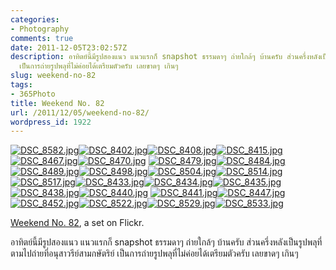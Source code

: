 ```yaml
---
categories:
- Photography
comments: true
date: 2011-12-05T23:02:57Z
description: อาทิตย์นี้มีรูปสองแนว แนวแรกก็ snapshot ธรรมดาๆ ถ่ายใกล้ๆ บ้านครับ ส่วนครึ่งหลังเป็นรูปพลุที่ตามไปถ่ายที่อนุสาวรีย์สามกษัตริย์
  เป็นการถ่ายรูปพลุที่ไม่ค่อยได้เตรียมตัวครับ เลยขาดๆ เกินๆ
slug: weekend-no-82
tags:
- 365Photo
title: Weekend No. 82
url: /2011/12/05/weekend-no-82/
wordpress_id: 1922
---
```


[![DSC_8582.jpg](http://farm8.staticflickr.com/7031/6460255687_f89fc4fa6a_s.jpg)](http://www.flickr.com/photos/armno/6460255687/in/set-72157628291364195/)[![DSC_8402.jpg](http://farm8.staticflickr.com/7002/6453363251_2949f19d4e_s.jpg)](http://www.flickr.com/photos/armno/6453363251/in/set-72157628291364195/)[![DSC_8408.jpg](http://farm8.staticflickr.com/7019/6453380337_d8d9e180bc_s.jpg)](http://www.flickr.com/photos/armno/6453380337/in/set-72157628291364195/)[![DSC_8415.jpg](http://farm8.staticflickr.com/7030/6453391701_d8017a78a3_s.jpg)](http://www.flickr.com/photos/armno/6453391701/in/set-72157628291364195/)[![DSC_8467.jpg](http://farm8.staticflickr.com/7141/6460084995_0c071848fd_s.jpg)](http://www.flickr.com/photos/armno/6460084995/in/set-72157628291364195/)[![DSC_8470.jpg](http://farm8.staticflickr.com/7143/6460100493_3d64a559ed_s.jpg)](http://www.flickr.com/photos/armno/6460100493/in/set-72157628291364195/)
[![DSC_8479.jpg](http://farm8.staticflickr.com/7165/6460107053_da0caa9819_s.jpg)](http://www.flickr.com/photos/armno/6460107053/in/set-72157628291364195/)[![DSC_8484.jpg](http://farm8.staticflickr.com/7020/6460118347_8872eb71ee_s.jpg)](http://www.flickr.com/photos/armno/6460118347/in/set-72157628291364195/)[![DSC_8489.jpg](http://farm8.staticflickr.com/7172/6460127819_226c36b727_s.jpg)](http://www.flickr.com/photos/armno/6460127819/in/set-72157628291364195/)[![DSC_8498.jpg](http://farm8.staticflickr.com/7160/6460140411_b618be2c1b_s.jpg)](http://www.flickr.com/photos/armno/6460140411/in/set-72157628291364195/)[![DSC_8504.jpg](http://farm8.staticflickr.com/7015/6460147935_d9abe76438_s.jpg)](http://www.flickr.com/photos/armno/6460147935/in/set-72157628291364195/)[![DSC_8514.jpg](http://farm8.staticflickr.com/7017/6460156977_efc6153131_s.jpg)](http://www.flickr.com/photos/armno/6460156977/in/set-72157628291364195/)
[![DSC_8517.jpg](http://farm8.staticflickr.com/7143/6460166319_be40d27c88_s.jpg)](http://www.flickr.com/photos/armno/6460166319/in/set-72157628291364195/)[![DSC_8433.jpg](http://farm8.staticflickr.com/7002/6453403221_500016ac11_s.jpg)](http://www.flickr.com/photos/armno/6453403221/in/set-72157628291364195/)[![DSC_8434.jpg](http://farm8.staticflickr.com/7153/6453416659_d099e28419_s.jpg)](http://www.flickr.com/photos/armno/6453416659/in/set-72157628291364195/)[![DSC_8435.jpg](http://farm8.staticflickr.com/7149/6453427617_3cc98da3cd_s.jpg)](http://www.flickr.com/photos/armno/6453427617/in/set-72157628291364195/)[![DSC_8438.jpg](http://farm8.staticflickr.com/7017/6453441049_12825a3b9a_s.jpg)](http://www.flickr.com/photos/armno/6453441049/in/set-72157628291364195/)[![DSC_8440.jpg](http://farm8.staticflickr.com/7163/6453459273_448bee36ed_s.jpg)](http://www.flickr.com/photos/armno/6453459273/in/set-72157628291364195/)
[![DSC_8441.jpg](http://farm8.staticflickr.com/7014/6453477427_e866cfbdc7_s.jpg)](http://www.flickr.com/photos/armno/6453477427/in/set-72157628291364195/)[![DSC_8447.jpg](http://farm8.staticflickr.com/7147/6453489947_0b4e5b5c63_s.jpg)](http://www.flickr.com/photos/armno/6453489947/in/set-72157628291364195/)[![DSC_8452.jpg](http://farm8.staticflickr.com/7001/6453499923_71986cac4c_s.jpg)](http://www.flickr.com/photos/armno/6453499923/in/set-72157628291364195/)[![DSC_8522.jpg](http://farm8.staticflickr.com/7155/6460174609_ecbce2ded7_s.jpg)](http://www.flickr.com/photos/armno/6460174609/in/set-72157628291364195/)[![DSC_8529.jpg](http://farm8.staticflickr.com/7159/6460183839_a8a9f46938_s.jpg)](http://www.flickr.com/photos/armno/6460183839/in/set-72157628291364195/)[![DSC_8533.jpg](http://farm8.staticflickr.com/7019/6460194475_44c35f4fc9_s.jpg)](http://www.flickr.com/photos/armno/6460194475/in/set-72157628291364195/)


[Weekend No. 82](http://www.flickr.com/photos/armno/sets/72157628291364195/), a set on Flickr.

อาทิตย์นี้มีรูปสองแนว แนวแรกก็ snapshot ธรรมดาๆ ถ่ายใกล้ๆ บ้านครับ ส่วนครึ่งหลังเป็นรูปพลุที่ตามไปถ่ายที่อนุสาวรีย์สามกษัตริย์ เป็นการถ่ายรูปพลุที่ไม่ค่อยได้เตรียมตัวครับ เลยขาดๆ เกินๆ
